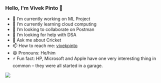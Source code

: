 ### Hello, I'm Vivek Pinto 👋

- 🔭 I’m currently working on ML Project
- 🌱 I’m currently learning cloud computing 
- 👯 I’m looking to collaborate on Postman
- 🤔 I’m looking for help with DSA
- 💬 Ask me about Cricket
- 📫 How to reach me: [vivekpinto](https://www.linkedin.com/in/vivkepinto2001/)
- 😄 Pronouns: He/him
- ⚡ Fun fact: HP, Microsoft and Apple have one very interesting thing in common – they were all started in a garage.

<img src="https://github-readme-stats.vercel.app/api?username=vivekpinto&&show_icons=true&title_color=ffffff&icon_color=bb2acf&text_color=daf7dc&bg_color=000080">
